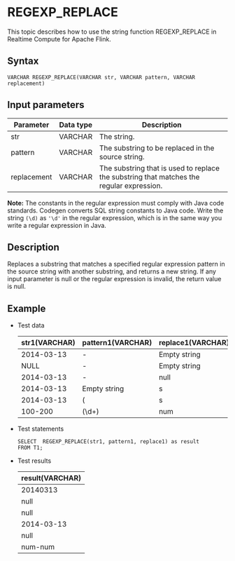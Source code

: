 # REGEXP\_REPLACE

This topic describes how to use the string function REGEXP\_REPLACE in Realtime Compute for Apache Flink.

## Syntax

```
VARCHAR REGEXP_REPLACE(VARCHAR str, VARCHAR pattern, VARCHAR replacement)
```

## Input parameters

|Parameter|Data type|Description|
|---------|---------|-----------|
|str|VARCHAR|The string.|
|pattern|VARCHAR|The substring to be replaced in the source string.|
|replacement|VARCHAR|The substring that is used to replace the substring that matches the regular expression.|

**Note:** The constants in the regular expression must comply with Java code standards. Codegen converts SQL string constants to Java code. Write the string `(\d)` as `'\d'` in the regular expression, which is in the same way you write a regular expression in Java.

## Description

Replaces a substring that matches a specified regular expression pattern in the source string with another substring, and returns a new string. If any input parameter is null or the regular expression is invalid, the return value is null.

## Example

-   Test data

    |str1\(VARCHAR\)|pattern1\(VARCHAR\)|replace1\(VARCHAR\)|
    |---------------|-------------------|-------------------|
    |2014-03-13|-|Empty string|
    |NULL|-|Empty string|
    |2014-03-13|-|null|
    |2014-03-13|Empty string|s|
    |2014-03-13|\(|s|
    |100-200|\(\\d+\)|num|

-   Test statements

    ```
    SELECT  REGEXP_REPLACE(str1, pattern1, replace1) as result
    FROM T1;
    ```

-   Test results

    |result\(VARCHAR\)|
    |-----------------|
    |20140313|
    |null|
    |null|
    |2014-03-13|
    |null|
    |num-num|


